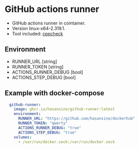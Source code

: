 # GitHub actions runner

+ GitHub actions runner in cointainer.
+ Version linux-x64-2.319.1.
+ Tool included: [cppcheck](https://cppcheck.sourceforge.io/)

## Environment

+ RUNNER_URL [string]
+ RUNNER_TOKEN [string]
+ ACTIONS_RUNNER_DEBUG [bool]
+ ACTIONS_STEP_DEBUG [bool]

## Example with docker-compose

```yaml
  github-runner:
    image: ghcr.io/hasansino/github-runner:latest
    environment:
      RUNNER_URL: "https://github.com/hasansino/dockerhub"
      RUNNER_TOKEN: "qwerty"
      ACTIONS_RUNNER_DEBUG: "true"
      ACTIONS_STEP_DEBUG: "true"
    volumes:
      - /var/run/docker.sock:/var/run/docker.sock
```
